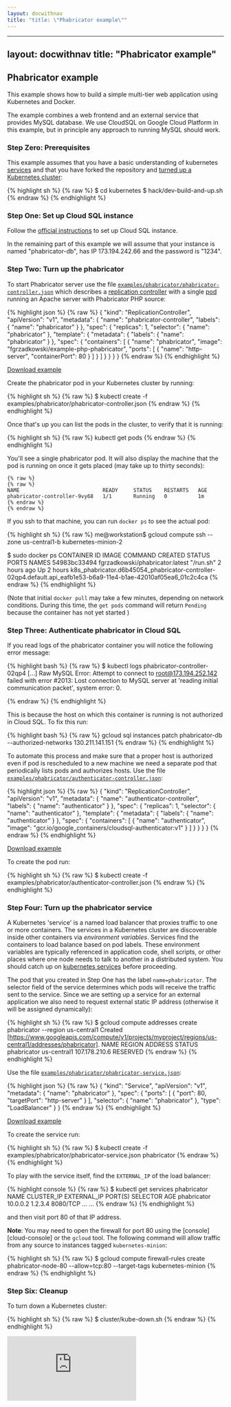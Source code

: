 ```yaml
---
layout: docwithnav
title: "title: \"Phabricator example\""
---
```

---
layout: docwithnav
title: "Phabricator example"
---
<!-- BEGIN MUNGE: UNVERSIONED_WARNING -->


<!-- END MUNGE: UNVERSIONED_WARNING -->

## Phabricator example

This example shows how to build a simple multi-tier web application using Kubernetes and Docker.

The example combines a web frontend and an external service that provides MySQL database. We use CloudSQL on Google Cloud Platform in this example, but in principle any approach to running MySQL should work.

### Step Zero: Prerequisites

This example assumes that you have a basic understanding of kubernetes [services](../../docs/user-guide/services.html) and that you have forked the repository and [turned up a Kubernetes cluster](../../docs/getting-started-guides/):

{% highlight sh %}
{% raw %}
$ cd kubernetes
$ hack/dev-build-and-up.sh
{% endraw %}
{% endhighlight %}

### Step One: Set up Cloud SQL instance

Follow the [official instructions](https://cloud.google.com/sql/docs/getting-started) to set up Cloud SQL instance.

In the remaining part of this example we will assume that your instance is named "phabricator-db", has IP 173.194.242.66 and the password is "1234".

### Step Two: Turn up the phabricator

To start Phabricator server use the file [`examples/phabricator/phabricator-controller.json`](phabricator-controller.json) which describes a [replication controller](../../docs/user-guide/replication-controller.html) with a single [pod](../../docs/user-guide/pods.html) running an Apache server with Phabricator PHP source:

<!-- BEGIN MUNGE: EXAMPLE phabricator-controller.json -->

{% highlight json %}
{% raw %}
{
  "kind": "ReplicationController",
  "apiVersion": "v1",
  "metadata": {
    "name": "phabricator-controller",
    "labels": {
      "name": "phabricator"
    }
  },
  "spec": {
    "replicas": 1,
    "selector": {
      "name": "phabricator"
    },
    "template": {
      "metadata": {
        "labels": {
          "name": "phabricator"
        }
      },
      "spec": {
        "containers": [
          {
            "name": "phabricator",
            "image": "fgrzadkowski/example-php-phabricator",
            "ports": [
              {
                "name": "http-server",
                "containerPort": 80
              }
            ]
          }
        ]
      }
    }
  }
}
{% endraw %}
{% endhighlight %}

[Download example](phabricator-controller.json)
<!-- END MUNGE: EXAMPLE phabricator-controller.json -->

Create the phabricator pod in your Kubernetes cluster by running:

{% highlight sh %}
{% raw %}
$ kubectl create -f examples/phabricator/phabricator-controller.json
{% endraw %}
{% endhighlight %}

Once that's up you can list the pods in the cluster, to verify that it is running:

{% highlight sh %}
{% raw %}
kubectl get pods
{% endraw %}
{% endhighlight %}

You'll see a single phabricator pod. It will also display the machine that the pod is running on once it gets placed (may take up to thirty seconds):

```
{% raw %}
{% raw %}
NAME                           READY     STATUS    RESTARTS   AGE
phabricator-controller-9vy68   1/1       Running   0          1m
{% endraw %}
{% endraw %}
```

If you ssh to that machine, you can run `docker ps` to see the actual pod:

{% highlight sh %}
{% raw %}
me@workstation$ gcloud compute ssh --zone us-central1-b kubernetes-minion-2

$ sudo docker ps
CONTAINER ID        IMAGE                             COMMAND     CREATED       STATUS      PORTS   NAMES
54983bc33494        fgrzadkowski/phabricator:latest   "/run.sh"   2 hours ago   Up 2 hours          k8s_phabricator.d6b45054_phabricator-controller-02qp4.default.api_eafb1e53-b6a9-11e4-b1ae-42010af05ea6_01c2c4ca
{% endraw %}
{% endhighlight %}

(Note that initial `docker pull` may take a few minutes, depending on network conditions.  During this time, the `get pods` command will return `Pending` because the container has not yet started )

### Step Three: Authenticate phabricator in Cloud SQL

If you read logs of the phabricator container you will notice the following error message:

{% highlight bash %}
{% raw %}
$ kubectl logs phabricator-controller-02qp4
[...]
Raw MySQL Error: Attempt to connect to root@173.194.252.142 failed with error
#2013: Lost connection to MySQL server at 'reading initial communication packet', system error: 0.

{% endraw %}
{% endhighlight %}

This is because the host on which this container is running is not authorized in Cloud SQL. To fix this run:

{% highlight bash %}
{% raw %}
gcloud sql instances patch phabricator-db --authorized-networks 130.211.141.151
{% endraw %}
{% endhighlight %}

To automate this process and make sure that a proper host is authorized even if pod is rescheduled to a new machine we need a separate pod that periodically lists pods and authorizes hosts. Use the file [`examples/phabricator/authenticator-controller.json`](authenticator-controller.json):

<!-- BEGIN MUNGE: EXAMPLE authenticator-controller.json -->

{% highlight json %}
{% raw %}
{
  "kind": "ReplicationController",
  "apiVersion": "v1",
  "metadata": {
    "name": "authenticator-controller",
    "labels": {
      "name": "authenticator"
    }
  },
  "spec": {
    "replicas": 1,
    "selector": {
      "name": "authenticator"
    },
    "template": {
      "metadata": {
        "labels": {
          "name": "authenticator"
        }
      },
      "spec": {
        "containers": [
          {
            "name": "authenticator",
            "image": "gcr.io/google_containers/cloudsql-authenticator:v1"
          }
        ]
      }
    }
  }
}
{% endraw %}
{% endhighlight %}

[Download example](authenticator-controller.json)
<!-- END MUNGE: EXAMPLE authenticator-controller.json -->

To create the pod run:

{% highlight sh %}
{% raw %}
$ kubectl create -f examples/phabricator/authenticator-controller.json
{% endraw %}
{% endhighlight %}


### Step Four: Turn up the phabricator service

A Kubernetes 'service' is a named load balancer that proxies traffic to one or more containers. The services in a Kubernetes cluster are discoverable inside other containers via *environment variables*. Services find the containers to load balance based on pod labels.  These environment variables are typically referenced in application code, shell scripts, or other places where one node needs to talk to another in a distributed system.  You should catch up on [kubernetes services](../../docs/user-guide/services.html) before proceeding.

The pod that you created in Step One has the label `name=phabricator`. The selector field of the service determines which pods will receive the traffic sent to the service. Since we are setting up a service for an external application we also need to request external static IP address (otherwise it will be assigned dynamically):

{% highlight sh %}
{% raw %}
$ gcloud compute addresses create phabricator --region us-central1
Created [https://www.googleapis.com/compute/v1/projects/myproject/regions/us-central1/addresses/phabricator].
NAME         REGION      ADDRESS        STATUS
phabricator  us-central1 107.178.210.6  RESERVED
{% endraw %}
{% endhighlight %}

Use the file [`examples/phabricator/phabricator-service.json`](phabricator-service.json):

<!-- BEGIN MUNGE: EXAMPLE phabricator-service.json -->

{% highlight json %}
{% raw %}
{
  "kind": "Service",
  "apiVersion": "v1",
  "metadata": {
    "name": "phabricator"
  },
  "spec": {
    "ports": [
      {
        "port": 80,
        "targetPort": "http-server"
      }
    ],
    "selector": {
      "name": "phabricator"
    },
    "type": "LoadBalancer"
  }
}
{% endraw %}
{% endhighlight %}

[Download example](phabricator-service.json)
<!-- END MUNGE: EXAMPLE phabricator-service.json -->

To create the service run:

{% highlight sh %}
{% raw %}
$ kubectl create -f examples/phabricator/phabricator-service.json
phabricator
{% endraw %}
{% endhighlight %}

To play with the service itself, find the `EXTERNAL_IP` of the load balancer:

{% highlight console %}
{% raw %}
$ kubectl get services phabricator
NAME                  CLUSTER_IP       EXTERNAL_IP       PORT(S)       SELECTOR               AGE
phabricator           10.0.0.2         1.2.3.4           8080/TCP      ...                    ...
{% endraw %}
{% endhighlight %}

and then visit port 80 of that IP address.

**Note**: You may need to open the firewall for port 80 using the [console][cloud-console] or the `gcloud` tool. The following command will allow traffic from any source to instances tagged `kubernetes-minion`:

{% highlight sh %}
{% raw %}
$ gcloud compute firewall-rules create phabricator-node-80 --allow=tcp:80 --target-tags kubernetes-minion
{% endraw %}
{% endhighlight %}

### Step Six: Cleanup

To turn down a Kubernetes cluster:

{% highlight sh %}
{% raw %}
$ cluster/kube-down.sh
{% endraw %}
{% endhighlight %}




<!-- BEGIN MUNGE: IS_VERSIONED -->
<!-- TAG IS_VERSIONED -->
<!-- END MUNGE: IS_VERSIONED -->


<!-- BEGIN MUNGE: GENERATED_ANALYTICS -->
[![Analytics](https://kubernetes-site.appspot.com/UA-36037335-10/GitHub/examples/phabricator/README.md?pixel)]()
<!-- END MUNGE: GENERATED_ANALYTICS -->


